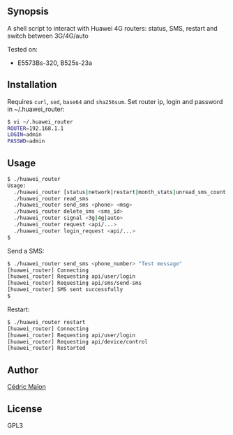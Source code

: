 ## Synopsis
A shell script to interact with Huawei 4G routers: status, SMS, restart and switch between 3G/4G/auto

Tested on:
* E5573Bs-320, B525s-23a

## Installation

Requires `curl`, `sed`, `base64` and `sha256sum`.
Set router ip, login and password in ~/.huawei_router:

```sh
$ vi ~/.huawei_router
ROUTER=192.168.1.1
LOGIN=admin
PASSWD=admin
```


## Usage

```sh
$ ./huawei_router
Usage:
  ./huawei_router [status|network|restart|month_stats|unread_sms_count|purge_sms_outbox|signal]
  ./huawei_router read_sms
  ./huawei_router send_sms <phone> <msg>
  ./huawei_router delete_sms <sms_id>
  ./huawei_router signal <3g|4g|auto>
  ./huawei_router request <api/...>
  ./huawei_router login_request <api/...>
$
```

Send a SMS:

```sh
$ ./huawei_router send_sms <phone_number> "Test message"
[huawei_router] Connecting
[huawei_router] Requesting api/user/login
[huawei_router] Requesting api/sms/send-sms
[huawei_router] SMS sent successfully
$
```

Restart:

```sh
$ ./huawei_router restart
[huawei_router] Connecting
[huawei_router] Requesting api/user/login
[huawei_router] Requesting api/device/control
[huawei_router] Restarted
```


## Author
[Cédric Maïon](https://github.com/cmaion)

## License
GPL3
